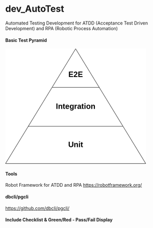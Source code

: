 # dev_AutoTest
Automated Testing Development for ATDD (Acceptance Test Driven Development) and RPA (Robotic Process Automation)

#### Basic Test Pyramid
![Test Pyramid](https://github.com/lel99999/dev_AutoTest/blob/master/test_pyramid.png) <br/>

#### Tools
Robot Framework for ATDD and RPA
https://robotframework.org/

#### dbcli/pgcli
https://github.com/dbcli/pgcli/


#### Include Checklist & Green/Red - Pass/Fail Display
